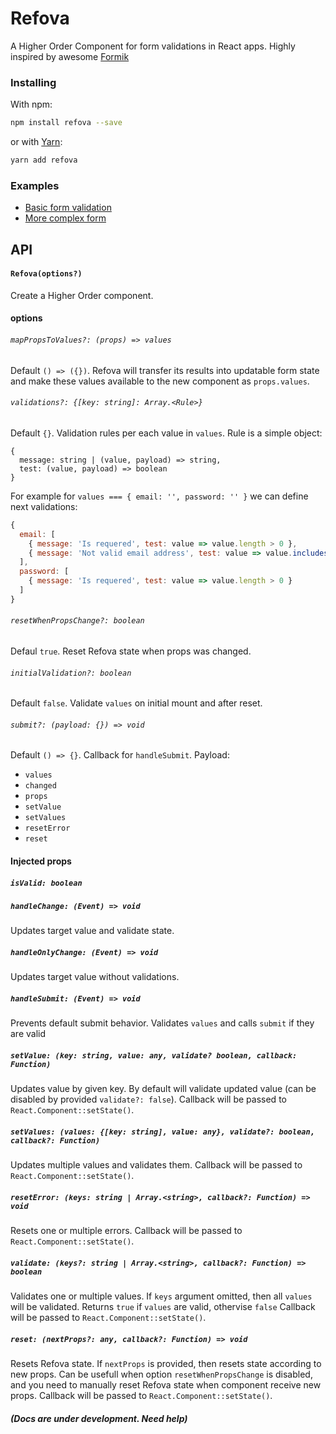 # Refova

A Higher Order Component for form validations in React apps.
Highly inspired by awesome [Formik](https://github.com/jaredpalmer/formik)

### Installing
With npm:
```bash
npm install refova --save
```
or with [Yarn](https://yarnpkg.com):
```bash
yarn add refova
```

### Examples
- [Basic form validation](https://codesandbox.io/embed/40DXxo12)
- [More complex form](https://codesandbox.io/embed/k5pO1ZQPJ)


## API
#### `Refova(options?)`
Create a Higher Order component.

#### options
###### `mapPropsToValues?: (props) => values`
Default `() => ({})`. Refova will transfer its results into updatable form state and make these values available to the new component as `props.values`.

###### `validations?: {[key: string]: Array.<Rule>}`
Default `{}`. Validation rules per each value in `values`. Rule is a simple object:
```
{
  message: string | (value, payload) => string, 
  test: (value, payload) => boolean
}
```
For example for `values === { email: '', password: '' }` we can define next validations:
```js
{ 
  email: [
    { message: 'Is requered', test: value => value.length > 0 },
    { message: 'Not valid email address', test: value => value.includes(@) }
  ],
  password: [
    { message: 'Is requered', test: value => value.length > 0 }
  ]
}
```

###### `resetWhenPropsChange?: boolean`
Defaul `true`. Reset Refova state when props was changed.

###### `initialValidation?: boolean`
Default `false`. Validate `values` on initial mount and after reset.

###### `submit?: (payload: {}) => void`
Default `() => {}`. Callback for `handleSubmit`.
Payload:
- `values`
- `changed`
- `props`
- `setValue`
- `setValues`
- `resetError`
- `reset`

#### Injected props

##### `isValid: boolean`

##### `handleChange: (Event) => void`
Updates target value and validate state.

##### `handleOnlyChange: (Event) => void`
Updates target value without validations.

##### `handleSubmit: (Event) => void`
Prevents default submit behavior. Validates `values` and calls `submit` if they are valid

##### `setValue: (key: string, value: any, validate? boolean, callback: Function)`
Updates value by given key. By default will validate updated value (can be disabled by provided `validate?: false`). 
Callback will be passed to `React.Component::setState()`.

##### `setValues: (values: {[key: string], value: any}, validate?: boolean, callback?: Function)`
Updates multiple values and validates them. Callback will be passed to `React.Component::setState()`.

##### `resetError: (keys: string | Array.<string>, callback?: Function) => void`
Resets one or multiple errors. 
Callback will be passed to `React.Component::setState()`.

##### `validate: (keys?: string | Array.<string>, callback?: Function) => boolean`
Validates one or multiple values. If `keys` argument omitted, then all `values` will be validated.
Returns `true` if `values` are valid, othervise `false`
Callback will be passed to `React.Component::setState()`.

##### `reset: (nextProps?: any, callback?: Function) => void`
Resets Refova state. If `nextProps` is provided, then resets state according to new props. 
Can be usefull when option `resetWhenPropsChange` is disabled, and you need to
manually reset Refova state when component receive new props.
Callback will be passed to `React.Component::setState()`.

#### _(Docs are under development. Need help)_
